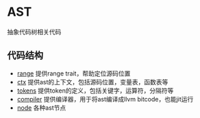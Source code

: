 # AST

抽象代码树相关代码  

## 代码结构

- [range](range.rs) 提供range trait，帮助定位源码位置
- [ctx](ctx.rs) 提供ast的上下文，包括源码位置，变量表，函数表等
- [tokens](tokens.rs) 提供token的定义，包括关键字，运算符，分隔符等
- [compiler](compiler.rs) 提供编译器，用于将ast编译成llvm bitcode，也能jit运行
- [node](node) 各种ast节点
